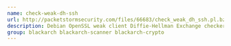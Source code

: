 ```yaml
---
name: check-weak-dh-ssh
url: http://packetstormsecurity.com/files/66683/check_weak_dh_ssh.pl.bz2.html
description: Debian OpenSSL weak client Diffie-Hellman Exchange checker.
group: blackarch blackarch-scanner blackarch-crypto
---
```

